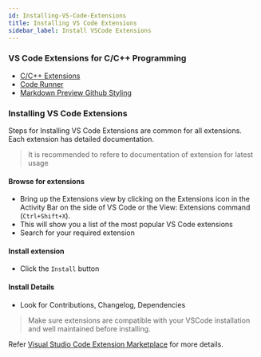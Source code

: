 ```yaml
---
id: Installing-VS-Code-Extensions
title: Installing VS Code Extensions
sidebar_label: Install VSCode Extensions
---
```


### VS Code Extensions for C/C++ Programming
- [C/C++ Extensions](https://marketplace.visualstudio.com/items?itemName=ms-vscode.cpptools)
- [Code Runner](https://marketplace.visualstudio.com/items?itemName=formulahendry.code-runner)
- [Markdown Preview Github Styling](https://marketplace.visualstudio.com/items?itemName=bierner.markdown-preview-github-styles)

### Installing VS Code Extensions

Steps for Installing VS Code Extensions are common for all extensions. Each extension has detailed documentation.

> It is recommended to refere to documentation of extension for latest usage

#### Browse for extensions 
  - Bring up the Extensions view by clicking on the Extensions icon in the Activity Bar on the side of VS Code or the View: Extensions command (`Ctrl+Shift+X`).
  - This will show you a list of the most popular VS Code extensions
  - Search for your required extension

#### Install extension
- Click the `Install` button

#### Install Details
- Look for Contributions, Changelog, Dependencies

> Make sure extensions are compatible with your VSCode installation and well maintained before installing.

Refer [Visual Studio Code Extension Marketplace](https://code.visualstudio.com/docs/editor/extension-gallery) for more details.
